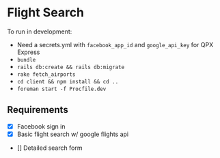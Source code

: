 # Flight Search

To run in development:

- Need a secrets.yml with `facebook_app_id` and `google_api_key` for QPX Express
- `bundle`
- `rails db:create && rails db:migrate`
- `rake fetch_airports`
- `cd client && npm install && cd ..`
- `foreman start -f Procfile.dev`

## Requirements

- [x] Facebook sign in
- [x] Basic flight search w/ google flights api
- [] Detailed search form
